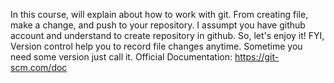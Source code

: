 In this course, will explain about how to work with git. From creating file, make a change, and push to your repository. I assumpt you have github account and understand to create repository in github. So, let's enjoy it!
FYI, Version control help you to record file changes anytime. Sometime you need some version just call it.
Official Documentation: https://git-scm.com/doc